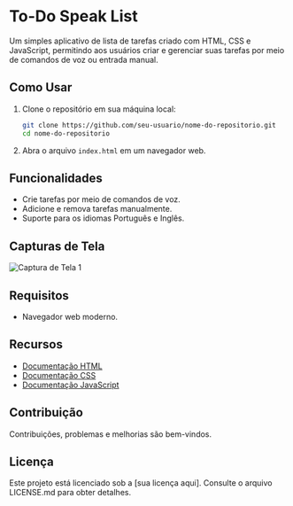 # To-Do Speak List

Um simples aplicativo de lista de tarefas criado com HTML, CSS e JavaScript, permitindo aos usuários criar e gerenciar suas tarefas por meio de comandos de voz ou entrada manual.

## Como Usar

1. Clone o repositório em sua máquina local:

    ```bash
    git clone https://github.com/seu-usuario/nome-do-repositorio.git
    cd nome-do-repositorio
    ```

2. Abra o arquivo `index.html` em um navegador web.

## Funcionalidades

- Crie tarefas por meio de comandos de voz.
- Adicione e remova tarefas manualmente.
- Suporte para os idiomas Português e Inglês.

## Capturas de Tela

![Captura de Tela 1](sua-pasta-de-imagens/captura_tela_1.png)

## Requisitos

- Navegador web moderno.

## Recursos

- [Documentação HTML](https://developer.mozilla.org/en-US/docs/Web/HTML)
- [Documentação CSS](https://developer.mozilla.org/en-US/docs/Web/CSS)
- [Documentação JavaScript](https://developer.mozilla.org/en-US/docs/Web/JavaScript)

## Contribuição

Contribuições, problemas e melhorias são bem-vindos.

## Licença

Este projeto está licenciado sob a [sua licença aqui]. Consulte o arquivo LICENSE.md para obter detalhes.

